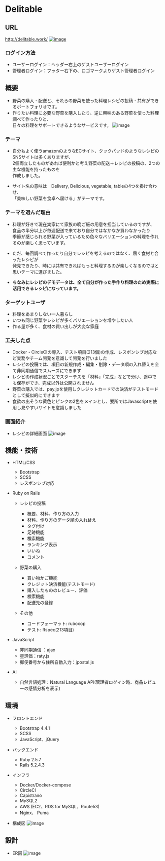 # Delitable

## URL
http://delitable.work/
[![image](https://user-images.githubusercontent.com/62997834/92128993-efb12080-ee3d-11ea-8e33-bba828f2b3f4.png)](http://delitable.work/)
### ログイン方法
* ユーザーログイン：ヘッダー右上のゲストユーザーログイン
* 管理者ログイン：フッター右下の、ロゴマークよりゲスト管理者ログイン


## 概要
* 野菜の購入・配送と、それらの野菜を使った料理レシピの投稿・共有ができるポートフォリオです。
* 作りたい料理に必要な野菜を購入したり、逆に興味のある野菜を使った料理調べて作ったりと、  
日々の料理をサポートできるようなサービスです。
![image](https://user-images.githubusercontent.com/62997834/96968269-b8ace080-154b-11eb-9c39-eb3401c36b0b.png)


### テーマ
* 自分もよく使うamazonのようなECサイト、クックパッドのようなレシピのSNSサイトは多くありますが、  
2個両立したものがあれば便利かと考え野菜の配送＋レシピの投稿の、2つの主な機能を持ったものを  
作成しました。  

* サイト名の意味は　Delivery, Delicious, vegetable, tableの4つを掛け合わせ、  
「美味しい野菜を食卓へ届ける」がテーマです。


### テーマを選んだ理由
* 料理が好きで現在実家にて家族の晩ご飯の用意を担当しているのですが、  
食品の半分以上が毎週配送で来ており自分ではなかなか買わなかったり  
季節が感じられる野菜が入っているため色々なバリエーションの料理を作れるのが楽しく思っています。

- ただ、毎回調べて作ったり自分でレシピを考えるのではなく、届く食材と合ったレシピが  
発見できたり、時には共有できればもっと料理するのが楽しくなるのではと思いテーマに選びました。  

- **ちなみにレシピのデモデータは、全て自分が作った手作り料理のため実際に活用できるレシピになっています。**

### ターゲットユーザ
* 料理をあまりしない一人暮らし
* いつも同じ野菜やレシピが多くバリエーションを増やしたい人
* 作る量が多く、食材の買い出しが大変な家庭

### 工夫した点
* Docker・CircleCIの導入、テスト項目(213個)の作成、レスポンシブ対応など実務やチーム開発を意識して開発を行いました
* レシピの投稿では、項目の新規作成・編集・削除・データ順の入れ替えを全て非同期通信でスムーズにできます
* レシピの作成状況ごとでスターテスを「材料」「完成」などで分け、途中でも保存ができ、完成以外は公開されません
* 野菜の購入では、pay.jpを使用しクレジットカードでの決済がテストモードとして擬似的にできます
* 食欲の出そうな黄色とピンクの2色をメインとし、要所ではJavascriptを使用し見やすいサイトを意識しました

### 画面紹介
* レシピの詳細画面
![image](https://user-images.githubusercontent.com/62997834/98104758-3e307900-1eda-11eb-8127-9e4d7b7e8923.png)

## 機能・技術
- HTML/CSS
	- Bootstrap
	- SCSS
	- レスポンシブ対応

- Ruby on Rails
	- レシピの投稿
		- 概要、材料、作り方の入力
		- 材料、作り方のデータ順の入れ替え
		- タグ付け
		- 足跡機能
		- 検索機能
		- ランキング表示
		- いいね
		- コメント

	- 野菜の購入
		- 買い物かご機能
		- クレジット決済機能(テストモード)
		- 購入したもののレビュー、評価
		- 検索機能
		- 配送先の登録

	- その他
		- コードフォーマット: rubocop
		- テスト: Rspec(213項目)

- JavaScript
	- 非同期通信 ：ajax
	- 星評価：raty.js
	- 郵便番号から住所自動入力：jpostal.js

- AI
	- 自然言語処理：Natural Language API(管理者ログイン時、商品レビューの感情分析を表示)

## 環境
- フロントエンド
	- Bootstrap 4.4.1
	- SCSS
	- JavaScript、jQuery

- バックエンド
	- Ruby 2.5.7
	- Rails 5.2.4.3

- インフラ
	- Docker/Docker-compose
	- CircleCI
	- Capistrano
	- MySQL2
	- AWS (EC2、RDS for MySQL、Route53)
	- Nginx、 Puma

- 構成図
![image](https://user-images.githubusercontent.com/62997834/99140730-bb50b080-2687-11eb-8af7-2267e9bd94c4.png)

## 設計
- ER図
	![image](https://user-images.githubusercontent.com/62997834/95577178-9c4d7600-0a6c-11eb-8f79-d0f1bfb7843c.png)



